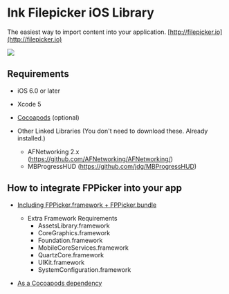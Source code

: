 # Ink Filepicker iOS Library


The easiest way to import content into your application.
[http://filepicker.io](http://filepicker.io)

<img src="https://github.com/Ink/ios-picker/raw/cleanup-for-ios6/Docs/filepicker_ios.png" class="center">

## Requirements

- iOS 6.0 or later
- Xcode 5
- [Cocoapods](http://cocoapods.org) (optional)

- Other Linked Libraries (You don't need to download these. Already installed.)
  - AFNetworking 2.x (https://github.com/AFNetworking/AFNetworking/)
  - MBProgressHUD (https://github.com/jdg/MBProgressHUD)

## How to integrate FPPicker into your app

  - [Including FPPicker.framework + FPPicker.bundle](Framework+and+bundle+integration)

    - Extra Framework Requirements
      - AssetsLibrary.framework
      - CoreGraphics.framework
      - Foundation.framework
      - MobileCoreServices.framework
      - QuartzCore.framework
      - UIKit.framework
      - SystemConfiguration.framework

  - [As a Cocoapods dependency](Cocoapods+dependency+integration)

